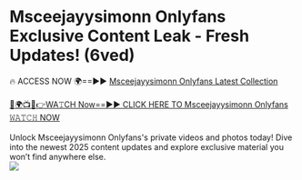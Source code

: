 # Msceejayysimonn Onlyfans Exclusive Content Leak - Fresh Updates! (6ved)

🔥 ACCESS NOW 🌍==►► <a href="https://tinyurl.com/kvy9nzfs" rel="nofollow">Msceejayysimonn Onlyfans Latest Collection</a>
<br><br>
[🔴🌍📺📱👉WA𝚃CH Now==►► CLICK HERE TO Msceejayysimonn Onlyfans 𝚆𝙰𝚃𝙲𝙷 NOW](https://tinyurl.com/kvy9nzfs)
<br><br>
Unlock Msceejayysimonn Onlyfans's private videos and photos today! Dive into the newest 2025 content updates and explore exclusive material you won’t find anywhere else.
<br>
<a href="https://tinyurl.com/kvy9nzfs" rel="nofollow" data-target="animated-image.originalLink"><img src="https://camo.githubusercontent.com/8a4f000d20f83aca3bf7ec5f350d767afa0574a8a352519fd8cfa583a6f93a33/68747470733a2f2f692e696d6775722e636f6d2f644a486b345a712e676966" data-canonical-src="https://i.imgur.com/dJHk4Zq.gif" style="max-width: 100%; display: inline-block;" data-target="animated-image.originalImage"></a>
<br>
